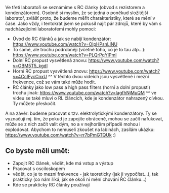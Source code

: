  Ve třetí laboratoři se seznámíme s RC články (obvod s rezistorem a kondenzátorem).
 Osobně si myslím, že se jedná o poněkud složitější laboratoř, zvlášť proto, že budeme měřit charakteristiky, které se mění v čase.
 Jako vždy, i tentokrát jsem se pokusil najít pár zdrojů, které by vám s nadcházejícími laboratořemi mohly pomoci:

* Úvod do RC článků a jak se nabíjí kondenzátor: https://www.youtube.com/watch?v=OIpHPsnLlNU
* To samé, ale trochu podrobněji (včetně toho, co je to tau atp...): https://www.youtube.com/watch?v=PLQrPqYlPmI 
* Dolní RC propust vysvětlená znovu: https://www.youtube.com/watch?v=OBM5T5_kgdI
* Horní RC propust vysvětlená znovu: https://www.youtube.com/watch?v=4CcIFycCnxU
  ^^ V těchto dvou videích jsou vysvětlené i mezní frekvence, což se vám také může hodit. 
* RC články jako low pass a high pass filters (horní a dolní propusti) trochu jinak: https://www.youtube.com/watch?v=lagfhNjMuQM
  ^^ ve videu se také mluví o RL článcích, kde je kondenzátor nahrazený cívkou. Ty můžete přeskočit.

A na závěr: budeme pracovat s tzv. elektrolytickými kondenzátory. Ty se vyznačují mj. tím, že pokud je zapojíte obráceně,
mohou se začít nafukovat, může se z nich začít valit dým, no a v nejhorším případě mohou i explodovat. Abychom to nemuseli 
zkoušet na labinách, zasílám ukázku: https://www.youtube.com/watch?v=rr7bPmGTQUk :)

Co byste měli umět:
---
* Zapojit RC článek, vědět, kde má vstup a výstup
* Pracovat s osciloskopem 
* vědět, co je to mezní frekvence - jak teoreticky (jak ji vypočítat...), tak prakticky (co nám říká, jak se okolí ní mění chování RC článku...)
* Kde se prakticky RC články používají


